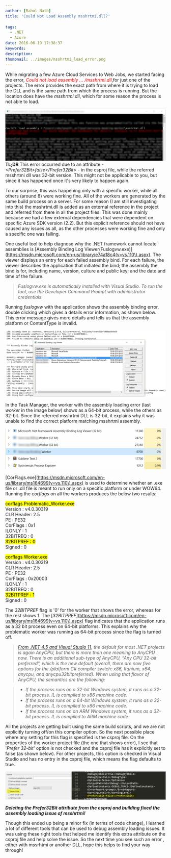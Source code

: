 ```yaml
---
author: [Rahul Nath]
title: 'Could Not Load Assembly msshrtmi.dll?'
  
tags:
  - .NET
  - Azure
date: 2016-06-19 17:38:37
keywords:
description:
thumbnail: ../images/msshrtmi_load_error.png
---
```


While migrating a few Azure Cloud Services to Web Jobs, we started facing the error, <span style='color: red;'>_Could not load assembly ... /msshrtmi.dll_</span>,for just one of the projects. The error provides the exact path from where it is trying to load the DLL and is the same path from which the process is running. But the location does have the _msshrtmi.dll_, which for some reason the process is not able to load.

<img class="center" src="../images/msshrtmi_load_error.png" alt="msshrtmi dll load error" />

<div class="alert alert-info" role="alert">
<strong>TL;DR</strong> This error occurred due to an attribute - <i>&lt;Prefer32Bit&gt;false&lt;/Prefer32Bit&gt;</i> - in the csproj file, while the referred msshrtmi dll was 32-bit version. This might not be applicable to you, but since it has happened once it's very likely to happen again.
</div>

To our surprise, this was happening only with a specific worker, while all others (around 8) were working fine. All of the workers are generated by the same build process on a server. For some reason (I am still investigating into this) the msshrtmi.dll is added as an external reference in the project and referred from there in all the project files. This was done mainly because we had a few external dependencies that were dependent on specific Azure SDK version (2.2). But this explicit reference should not have caused any issues as all, as the other processes were working fine and only a specific one was failing.

One useful tool to help diagnose why the .NET framework cannot locate assemblies is [Assembly Binding Log Viewer(Fuslogvw.exe)](https://msdn.microsoft.com/en-us/library/e74a18c4(v=vs.110\).aspx). The viewer displays an entry for each failed assembly bind. For each failure, the viewer describes the application that initiated the bind; the assembly the bind is for, including name, version, culture and public key; and the date and time of the failure.

> _Fuslogvw.exe is automatically installed with Visual Studio. To run the tool, use the Developer Command Prompt with administrator credentials._

Running _fuslogvw_ with the application shows the assembly binding error, double clicking which gives a details error information, as shown below. This error message gives more details and tells us that the assembly platform or ContentType is invalid.

<img class="center" src="../images/msshrtmi_fuslogvw.png" alt="LOG: Assembly Name is: msshrtmi, Version=2.2.0.0, Culture=neutral, PublicKeyToken=31bf3856ad364e35
ERR: Invalid assembly platform or ContentType in file (hr = 0x8007000b).
ERR: Run-from-source setup phase failed with hr = 0x8007000b.
ERR: Failed to complete setup of assembly (hr = 0x8007000b). Probing terminated." />

In the Task Manager, the worker with the assembly loading error (last _worker_ in the image below) shows as a 64-bit process, while the others as 32-bit. Since the referred msshrtmi DLL is 32-bit, it explains why it was unable to find the correct platform matching msshrtmi assembly.

<img class="center" src="../images/msshrtmi_task_manager.png" alt="msshrtmi task manager" />

[CorFlags.exe](https://msdn.microsoft.com/en-us/library/ms164699(v=vs.110\).aspx) is used to determine whether an .exe file or .dll file is meant to run only on a specific platform or under WOW64. Running the _corflags_ on all the workers produces the below two results:

<mark>corflags Problematic_Worker.exe</mark>  
Version : v4.0.30319  
CLR Header: 2.5  
PE : PE32  
CorFlags : 0x1  
ILONLY : 1  
32BITREQ : 0  
<mark>32BITPREF : 0</mark>  
Signed : 0

<mark>corflags Worker.exe</mark>  
Version : v4.0.30319  
CLR Header: 2.5  
PE : PE32  
CorFlags : 0x20003  
ILONLY : 1  
32BITREQ : 0  
<mark> 32BITPREF : 1</mark>  
Signed : 0

The _32BITPREF_ flag is '0' for the worker that shows the error, whereas for the rest shows 1. The [*32BITPREF*](https://msdn.microsoft.com/en-us/library/ms164699(v=vs.110\).aspx) flag indicates that the application runs as a 32 bit process even on 64-bit platforms. This explains why the problematic worker was running as 64-bit process since the flag is turned off.

> _[From .NET 4.5 and Visual Studio 11](http://blogs.microsoft.co.il/sasha/2012/04/04/what-anycpu-really-means-as-of-net-45-and-visual-studio-11/), the default for most .NET projects is again AnyCPU, but there is more than one meaning to AnyCPU now. There is an additional sub-type of AnyCPU, “Any CPU 32-bit preferred”, which is the new default (overall, there are now five options for the /platform C# compiler switch: x86, Itanium, x64, anycpu, and anycpu32bitpreferred). When using that flavor of AnyCPU, the semantics are the following:_

> - _If the process runs on a 32-bit Windows system, it runs as a 32-bit process. IL is compiled to x86 machine code._
> - _If the process runs on a 64-bit Windows system, it runs as a 32-bit process. IL is compiled to x86 machine code._
> - _If the process runs on an ARM Windows system, it runs as a 32-bit process. IL is compiled to ARM machine code._

All the projects are getting built using the same build scripts, and we are not explicitly turning off/on this compiler option. So the next possible place where any setting for this flag is specified is the _csproj_ file. On the properties of the worker project file (the one that shows error), I see that '_Prefer 32-bit_' option is not checked and the csproj file has it explicitly set to false (as shown below). For other projects, this option is checked in Visual Studio and has no entry in the csproj file, which means the flag defaults to true.

<img class="center" src="../images/msshrtmi_prefer32bit.png" alt="msshrtmi prefer 32bit csproj" />

**_Deleting the Prefer32Bit attribute from the csproj and building fixed the assembly loading issue of msshrtmi!_**

Though this ended up being a minor fix (in terms of code change), I learned a lot of different tools that can be used to debug assembly loading issues. It was using these right tools that helped me identify this extra attribute on the csproj file and help solve the issue. So the next time you see such an error , either with mssrhtmi or another DLL, hope this helps to find your way through!
